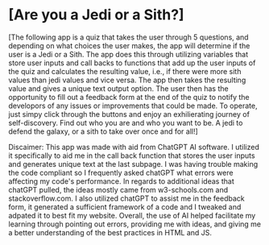 # [Are you a Jedi or a Sith?]
[The following app is a quiz that takes the user through 5 questions, and depending on what choices the user makes, the app will determine if the user is a Jedi or a Sith. The app does this through utilizing variables that store user inputs and call backs to functions that add up the user inputs of the quiz and calculates the resulting value, i.e., if there were more sith values than jedi values and vice versa. The app then takes the resulting value and gives a unique text output option. The user then has the opportunity to fill out a feedback form at the end of the quiz to notify the developors of any issues or improvements that could be made. To operate, just simpy click through the buttons and enjoy an exhilierating journey of self-discovery. Find out who you are and who you want to be. A jedi to defend the galaxy, or a sith to take over once and for all!]

Discaimer: This app was made with aid from ChatGPT AI software. I utilized it specifically to aid me in the call back function that stores the user inputs and generates unique text at the last subpage. I was having trouble making the code compliant so I frequently asked chatGPT what errors were affecting my code's performance. In regards to additional ideas that chatGPT pulled, the ideas mostly came from w3-schools.com and stackoverflow.com. I also utilized chatGPT to assist me in the feedback form, it generated a sufficient framework of a code and I tweaked and adpated it to best fit my website. Overall, the use of AI helped facilitate my learning through pointing out errors, providing me with ideas, and giving me a better understanding of the best practices in HTML and JS.
